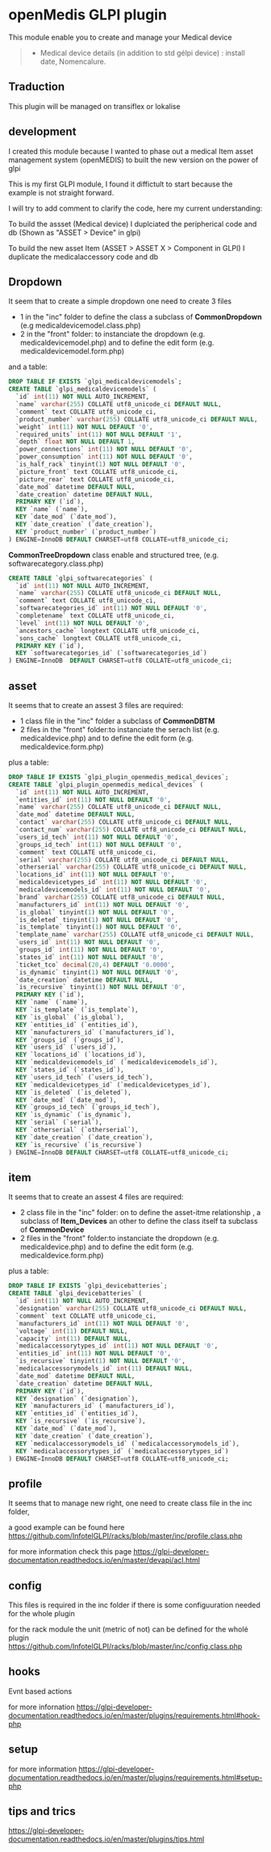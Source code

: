# openMedis GLPI plugin

This module enable you to create and manage your Medical device
> * Medical device details (in addition to std gélpi device) : install date, Nomencalure.


## Traduction

This plugin will be managed on transiflex or lokalise


## development

I created this module because I wanted to phase out a medical Item asset management system (openMEDIS) to built the new version on the power of glpi

This is my first GLPI module, I found it diffictult to start because the example is not straight forward.

I will try to add comment to clarify the code, here my current understanding:

To build the assset (Medical device) I duplciated the peripherical code and db (Shown as "ASSET > Device" in glpi)

To build the new asset Item (ASSET > ASSET X > Component in GLPI) I duplicate the medicalaccessory code and db

## Dropdown

It seem that to create a simple dropdown one need to create 3 files
- 1 in the "inc" folder to define the class a subclass of  **CommonDropdown** (e.g medicaldevicemodel.class.php)
- 2 in the "front" folder: to instanciate the dropdown (e.g. medicaldevicemodel.php) and to define the edit form (e.g. medicaldevicemodel.form.php)

and a table:

``` sql
DROP TABLE IF EXISTS `glpi_medicaldevicemodels`;
CREATE TABLE `glpi_medicaldevicemodels` (
  `id` int(11) NOT NULL AUTO_INCREMENT,
  `name` varchar(255) COLLATE utf8_unicode_ci DEFAULT NULL,
  `comment` text COLLATE utf8_unicode_ci,
  `product_number` varchar(255) COLLATE utf8_unicode_ci DEFAULT NULL,
  `weight` int(11) NOT NULL DEFAULT '0',
  `required_units` int(11) NOT NULL DEFAULT '1',
  `depth` float NOT NULL DEFAULT 1,
  `power_connections` int(11) NOT NULL DEFAULT '0',
  `power_consumption` int(11) NOT NULL DEFAULT '0',
  `is_half_rack` tinyint(1) NOT NULL DEFAULT '0',
  `picture_front` text COLLATE utf8_unicode_ci,
  `picture_rear` text COLLATE utf8_unicode_ci,
  `date_mod` datetime DEFAULT NULL,
  `date_creation` datetime DEFAULT NULL,
  PRIMARY KEY (`id`),
  KEY `name` (`name`),
  KEY `date_mod` (`date_mod`),
  KEY `date_creation` (`date_creation`),
  KEY `product_number` (`product_number`)
) ENGINE=InnoDB DEFAULT CHARSET=utf8 COLLATE=utf8_unicode_ci;
```

 **CommonTreeDropdown** class enable and structured tree, (e.g. softwarecategory.class.php)


``` sql
CREATE TABLE `glpi_softwarecategories` (
  `id` int(11) NOT NULL AUTO_INCREMENT,
  `name` varchar(255) COLLATE utf8_unicode_ci DEFAULT NULL,
  `comment` text COLLATE utf8_unicode_ci,
  `softwarecategories_id` int(11) NOT NULL DEFAULT '0',
  `completename` text COLLATE utf8_unicode_ci,
  `level` int(11) NOT NULL DEFAULT '0',
  `ancestors_cache` longtext COLLATE utf8_unicode_ci,
  `sons_cache` longtext COLLATE utf8_unicode_ci,
  PRIMARY KEY (`id`),
  KEY `softwarecategories_id` (`softwarecategories_id`)
) ENGINE=InnoDB  DEFAULT CHARSET=utf8 COLLATE=utf8_unicode_ci;
```

## asset

It seems that to create an assest 3 files are required:
- 1 class file in the "inc" folder a subclass of  **CommonDBTM**
- 2 files in the "front" folder:to instanciate the serach list (e.g. medicaldevice.php) and to define the edit form (e.g. medicaldevice.form.php)

plus a table:
``` sql
DROP TABLE IF EXISTS `glpi_plugin_openmedis_medical_devices`;
CREATE TABLE `glpi_plugin_openmedis_medical_devices` (
  `id` int(11) NOT NULL AUTO_INCREMENT,
  `entities_id` int(11) NOT NULL DEFAULT '0',
  `name` varchar(255) COLLATE utf8_unicode_ci DEFAULT NULL,
  `date_mod` datetime DEFAULT NULL,
  `contact` varchar(255) COLLATE utf8_unicode_ci DEFAULT NULL,
  `contact_num` varchar(255) COLLATE utf8_unicode_ci DEFAULT NULL,
  `users_id_tech` int(11) NOT NULL DEFAULT '0',
  `groups_id_tech` int(11) NOT NULL DEFAULT '0',
  `comment` text COLLATE utf8_unicode_ci,
  `serial` varchar(255) COLLATE utf8_unicode_ci DEFAULT NULL,
  `otherserial` varchar(255) COLLATE utf8_unicode_ci DEFAULT NULL,
  `locations_id` int(11) NOT NULL DEFAULT '0',
  `medicaldevicetypes_id` int(11) NOT NULL DEFAULT '0',
  `medicaldevicemodels_id` int(11) NOT NULL DEFAULT '0',
  `brand` varchar(255) COLLATE utf8_unicode_ci DEFAULT NULL,
  `manufacturers_id` int(11) NOT NULL DEFAULT '0',
  `is_global` tinyint(1) NOT NULL DEFAULT '0',
  `is_deleted` tinyint(1) NOT NULL DEFAULT '0',
  `is_template` tinyint(1) NOT NULL DEFAULT '0',
  `template_name` varchar(255) COLLATE utf8_unicode_ci DEFAULT NULL,
  `users_id` int(11) NOT NULL DEFAULT '0',
  `groups_id` int(11) NOT NULL DEFAULT '0',
  `states_id` int(11) NOT NULL DEFAULT '0',
  `ticket_tco` decimal(20,4) DEFAULT '0.0000',
  `is_dynamic` tinyint(1) NOT NULL DEFAULT '0',
  `date_creation` datetime DEFAULT NULL,
  `is_recursive` tinyint(1) NOT NULL DEFAULT '0',
  PRIMARY KEY (`id`),
  KEY `name` (`name`),
  KEY `is_template` (`is_template`),
  KEY `is_global` (`is_global`),
  KEY `entities_id` (`entities_id`),
  KEY `manufacturers_id` (`manufacturers_id`),
  KEY `groups_id` (`groups_id`),
  KEY `users_id` (`users_id`),
  KEY `locations_id` (`locations_id`),
  KEY `medicaldevicemodels_id` (`medicaldevicemodels_id`),
  KEY `states_id` (`states_id`),
  KEY `users_id_tech` (`users_id_tech`),
  KEY `medicaldevicetypes_id` (`medicaldevicetypes_id`),
  KEY `is_deleted` (`is_deleted`),
  KEY `date_mod` (`date_mod`),
  KEY `groups_id_tech` (`groups_id_tech`),
  KEY `is_dynamic` (`is_dynamic`),
  KEY `serial` (`serial`),
  KEY `otherserial` (`otherserial`),
  KEY `date_creation` (`date_creation`),
  KEY `is_recursive` (`is_recursive`)
) ENGINE=InnoDB DEFAULT CHARSET=utf8 COLLATE=utf8_unicode_ci;
```


## item

It seems that to create an assest 4 files are required:
- 2 class file in the "inc" folder: on to define the asset-itme relationship , a subclass of **Item_Devices** an other to define the class itself ta subclass of  **CommonDevice**
- 2 files in the "front" folder:to instanciate the dropdown (e.g. medicaldevice.php) and to define the edit form (e.g. medicaldevice.form.php)

plus a table:
``` sql
DROP TABLE IF EXISTS `glpi_devicebatteries`;
CREATE TABLE `glpi_devicebatteries` (
  `id` int(11) NOT NULL AUTO_INCREMENT,
  `designation` varchar(255) COLLATE utf8_unicode_ci DEFAULT NULL,
  `comment` text COLLATE utf8_unicode_ci,
  `manufacturers_id` int(11) NOT NULL DEFAULT '0',
  `voltage` int(11) DEFAULT NULL,
  `capacity` int(11) DEFAULT NULL,
  `medicalaccessorytypes_id` int(11) NOT NULL DEFAULT '0',
  `entities_id` int(11) NOT NULL DEFAULT '0',
  `is_recursive` tinyint(1) NOT NULL DEFAULT '0',
  `medicalaccessorymodels_id` int(11) DEFAULT NULL,
  `date_mod` datetime DEFAULT NULL,
  `date_creation` datetime DEFAULT NULL,
  PRIMARY KEY (`id`),
  KEY `designation` (`designation`),
  KEY `manufacturers_id` (`manufacturers_id`),
  KEY `entities_id` (`entities_id`),
  KEY `is_recursive` (`is_recursive`),
  KEY `date_mod` (`date_mod`),
  KEY `date_creation` (`date_creation`),
  KEY `medicalaccessorymodels_id` (`medicalaccessorymodels_id`),
  KEY `medicalaccessorytypes_id` (`medicalaccessorytypes_id`)
) ENGINE=InnoDB DEFAULT CHARSET=utf8 COLLATE=utf8_unicode_ci;
```


## profile

It seems that to manage new right, one need to create class file in the inc folder,

a good example can be found here https://github.com/InfotelGLPI/racks/blob/master/inc/profile.class.php

for more information check this page https://glpi-developer-documentation.readthedocs.io/en/master/devapi/acl.html


## config

This files is required in the inc folder if there is some configuuration needed for the whole plugin

for the rack module the unit (metric of not) can be defined for the wholé plugin https://github.com/InfotelGLPI/racks/blob/master/inc/config.class.php


## hooks

Evnt based actions

for more infornation https://glpi-developer-documentation.readthedocs.io/en/master/plugins/requirements.html#hook-php

## setup

for more information https://glpi-developer-documentation.readthedocs.io/en/master/plugins/requirements.html#setup-php

## tips and trics 

https://glpi-developer-documentation.readthedocs.io/en/master/plugins/tips.html